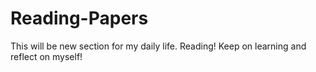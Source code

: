 # Reading-Papers

This will be new section for my daily life. Reading!
Keep on learning and reflect on myself!
